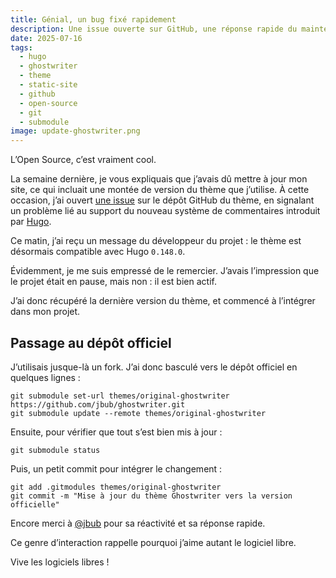 ```yaml
---
title: Génial, un bug fixé rapidement
description: Une issue ouverte sur GitHub, une réponse rapide du mainteneur, et une mise à jour du thème Ghostwriter compatible avec Hugo 0.148.0. Vive l'open source !
date: 2025-07-16
tags:
  - hugo
  - ghostwriter
  - theme
  - static-site
  - github
  - open-source
  - git
  - submodule
image: update-ghostwriter.png
---
```


L’Open Source, c’est vraiment cool.

La semaine dernière, je vous expliquais que j’avais dû mettre à jour mon site, ce qui incluait une montée de version du thème que j’utilise. À cette occasion, j’ai ouvert [une issue](https://github.com/jbub/ghostwriter/issues/126) sur le dépôt GitHub du thème, en signalant un problème lié au support du nouveau système de commentaires introduit par [Hugo](https://gohugo.io).

Ce matin, j’ai reçu un message du développeur du projet : le thème est désormais compatible avec Hugo `0.148.0`.

Évidemment, je me suis empressé de le remercier. J’avais l’impression que le projet était en pause, mais non : il est bien actif.

J’ai donc récupéré la dernière version du thème, et commencé à l’intégrer dans mon projet.

## Passage au dépôt officiel

J’utilisais jusque-là un fork. J’ai donc basculé vers le dépôt officiel en quelques lignes :

```
git submodule set-url themes/original-ghostwriter https://github.com/jbub/ghostwriter.git
git submodule update --remote themes/original-ghostwriter
```

Ensuite, pour vérifier que tout s’est bien mis à jour :
```
git submodule status
```

Puis, un petit commit pour intégrer le changement :

```
git add .gitmodules themes/original-ghostwriter
git commit -m "Mise à jour du thème Ghostwriter vers la version officielle"
```

Encore merci à [@jbub](https://github.com/jbub) pour sa réactivité et sa réponse rapide.

Ce genre d’interaction rappelle pourquoi j’aime autant le logiciel libre.



Vive les logiciels libres !
